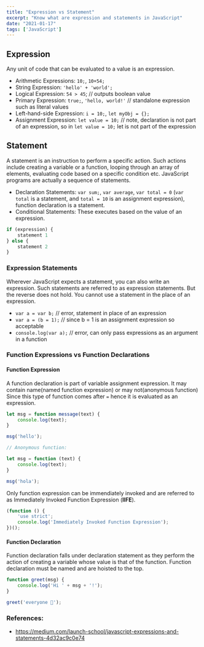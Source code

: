 ```yaml
---
title: "Expression vs Statement"
excerpt: "Know what are expression and statements in JavaScript"
date: "2021-01-17"
tags: ['JavaScript']
---
```


## Expression
Any unit of code that can be evaluated to a value is an expression.
- Arithmetic Expressions: `10;`, `10+54;`
- String Expression: `'hello' + 'world';`
- Logical Expression: `54 > 45`; // outputs boolean value
- Primary Expression: `true;`, `'hello, world!'` // standalone expression such as literal values
- Left-hand-side Expression: `i = 10;`, `let myObj = {};`
- Assignment Expression: `let value = 10;` // note, declaration is not part of an expression, so in `let value = 10;` let is not part of the expression
 

## Statement
A statement is an instruction to perform a specific action. Such actions include creating a variable or a function, looping through an array of elements, evaluating code based on a specific condition etc. JavaScript programs are actually a sequence of statements.
 

- Declaration Statements: `var sum;`, `var average`, `var total = 0` (`var total` is a statement, and `total = 10` is an assignment expression), function declaration is a statement.
- Conditional Statements: These executes based on the value of an expression.

```js
if (expression) {
	statement 1
} else {
	statement 2
}
```  
 

### Expression Statements
Wherever JavaScript expects a statement, you can also write an expression. Such statements are referred to as expression statements. But the reverse does not hold. You cannot use a statement in the place of an expression.
 

- `var a = var b;` // error, statement in place of an expression
- `var a = (b = 1);` // since b = 1 is an assignment expression so acceptable
- `console.log(var a);` // error, can only pass expressions as an argument in a function

### Function Expressions vs Function Declarations

#### Function Expression
A function declaration is part of variable assignment expression.
It may contain name(named function expression) or may not(anonymous function)
Since this type of function comes after `=` hence it is evaluated as an expression.

```js
let msg = function message(text) {
    console.log(text);
}

msg('hello');

// Anonymous function:

let msg = function (text) {
    console.log(text);
}

msg('hola');
``` 

Only function expression can be immendiately invoked and are referred to as Immediately Invoked Function Expression (**IIFE**).

```js
(function () {
    'use strict';
    console.log('Immediately Invoked Function Expression');
})();
```

#### Function Declaration
Function declaration falls under declaration statement as they perform the action of creating a variable whose value is that of the function.
Function declaration must be named and are hoisted to the top.

```js
function greet(msg) {
    console.log('Hi ' + msg + '!');
}

greet('everyone 👋');
```

### References:
- https://medium.com/launch-school/javascript-expressions-and-statements-4d32ac9c0e74